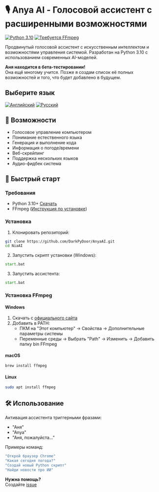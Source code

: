 # 🎙️ Anya AI - Голосовой ассистент с расширенными возможностями

[![Python 3.10](https://img.shields.io/badge/Python-3.10%2B-blue.svg)](https://www.python.org/downloads/)
[![Требуется FFmpeg](https://img.shields.io/badge/FFmpeg-Обязателен-orange.svg)](https://ffmpeg.org/)

Продвинутый голосовой ассистент с искусственным интеллектом и возможностями управления системой. Разработан на Python 3.10 с использованием современных AI-моделей.

**Аня находится в бета-тестировании!**  
Она ещё многому учится. Позже я создам список её полных возможностей и того, что будет добавлено в будущем.

## Выберите язык
[![Английский](https://img.shields.io/badge/Язык-Английский-blue)](README.md)
[![Русский](https://img.shields.io/badge/Язык-Русский-red)](README_ru.md)

## 🌟 Возможности
- Голосовое управление компьютером
- Понимание естественного языка
- Генерация и выполнение кода
- Информация о погоде/времени
- Веб-скрейпинг
- Поддержка нескольких языков
- Аудио-фидбек система

## 🚀 Быстрый старт

### Требования
- Python 3.10+ [Скачать](https://www.python.org/downloads/)
- FFmpeg ([Инструкция по установке](#-установка-ffmpeg))

### Установка
1. Клонировать репозиторий:
```bash
git clone https://github.com/DarkPyDoor/AnyaAI.git
cd NiaAI
```

2. Запустить скрипт установки (Windows):
```bat
start.bat
```

3. Запустить ассистента:
```bat
start.bat
```

### Установка FFmpeg
#### Windows
1. Скачать с [официального сайта](https://ffmpeg.org/download.html#build-windows)
2. Добавить в PATH:
   - ПКМ на "Этот компьютер" → Свойства → Дополнительные параметры системы
   - Переменные среды → Выбрать "Path" → Изменить → Добавить папку bin FFmpeg

#### macOS
```bash
brew install ffmpeg
```

#### Linux
```bash
sudo apt install ffmpeg
```

## 🛠️ Использование
Активация ассистента триггерными фразами:
- "Аня"
- "Anya"
- "Аня, пожалуйста..."

Примеры команд:
```bash
"Открой браузер Chrome"
"Какая сегодня погода?"
"Создай новый Python скрипт"
"Найди новости про ИИ"
```


**Нужна помощь?**  
Создайте [issue](https://github.com/DarkPyDoor/AnyaAI/issues)
